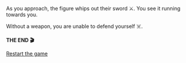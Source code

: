 As you approach, the figure whips out their sword ⚔️.
You see it running towards you. 

Without a weapon, you are unable to defend yourself ☠️.

**THE END 🎬**

[Restart the game](../begin-journey.md)
